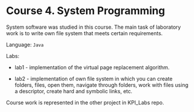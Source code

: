 # Course 4. System Programming

System software was studied in this course. The main task of laboratory work is to write own file system that meets certain requirements.

Language: `Java`

Labs:

* lab1 - implementation of the virtual page replacement algorithm.

* lab2 - implementation of own file system in which you can create folders, files, open them, navigate through folders, work with files using a descriptor, create hard and symbolic links, etc.

Course work is represented in the other project in KPI_Labs repo.
